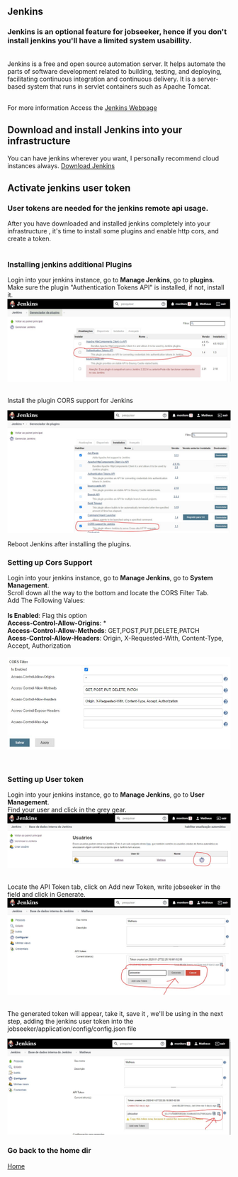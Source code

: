 ## Jenkins

### Jenkins is an optional feature for jobseeker, hence if you don't install jenkins you'll have a limited system usabillity.
<br>
Jenkins is a free and open source automation server. It helps automate the parts of software development related to building, testing, and deploying, facilitating continuous integration and continuous delivery. It is a server-based system that runs in servlet containers such as Apache Tomcat.
<br><br>

For more information Access the [Jenkins Webpage](https://www.jenkins.io/)

## Download and install Jenkins into your infrastructure
You can have jenkins wherever you want, I personally recommend cloud instances always.
[Download Jenkins](https://www.jenkins.io/download/)

## Activate jenkins user token
### User tokens are needed for the jenkins remote api usage.
After you have downloaded and installed jenkins completely into your infrastructure , it's time to install some plugins and enable http cors, and create a token.<br><br>

### Installing jenkins additional Plugins
Login into your jenkins instance, go to **Manage Jenkins**, go to **plugins**.<br>
Make sure the plugin "Authentication Tokens API" is installed, if not, install it.
![authTokensAPI](img/authTokens.JPG)
<br><br>


Install the plugin CORS support for Jenkins

![CorsSupport](img/CorsPlugin.JPG)

Reboot Jenkins after installing the plugins.

### Setting up Cors Support

Login into your jenkins instance, go to **Manage Jenkins**, go to **System Management**.<br>
Scroll down all the way to the bottom and locate the CORS Filter Tab.<br>
Add The Following Values:<br>  
**Is Enabled**: Flag this option  
**Access-Control-Allow-Origins**: *  
**Access-Control-Allow-Methods**: GET,POST,PUT,DELETE,PATCH  
**Acess-Control-Allow-Headers**: Origin, X-Requested-With, Content-Type, Accept, Authorization  
<br>
![CorsFilters](img/Cors.JPG)

<br> 

### Setting up User token
Login into your jenkins instance, go to **Manage Jenkins**, go to **User Management**.<br>
Find your user and click in the grey gear.
![JenkinsUsers](img/users.JPG)
<br>
<br>
  
Locate the API Token tab, click on Add new Token, write jobseeker in the field and click in Generate.
![JenkinsToken1](img/addnewtoken.JPG)

<br>
The generated token will appear, take it, save it , we'll be using in the next step, adding the jenkins user token into the jobseeker/application/config/config.json file

![JenkinsToken2](img/token.JPG)

### Go back to the home dir
[Home](../../)